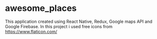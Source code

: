 # awesome_places
This application created using React Native, Redux, Google maps API and Google Firebase.
In this project i used free icons from https://www.flaticon.com/
